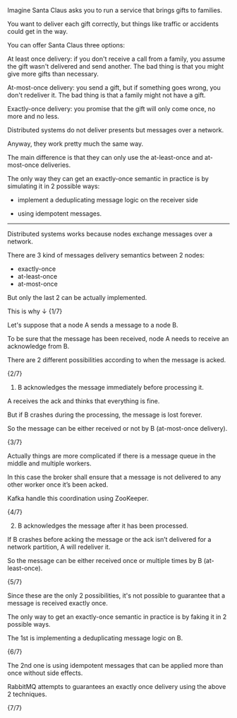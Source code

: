 Imagine Santa Claus asks you to run a service that brings gifts to families.

You want to deliver each gift correctly, but things like traffic or accidents could get in the way.

You can offer Santa Claus three options:

At least once delivery: if you don't receive a call from a family, you assume the gift wasn't delivered and send another. The bad thing is that you might give more gifts than necessary.

At-most-once delivery: you send a gift, but if something goes wrong, you don't redeliver it. The bad thing is that a family might not have a gift.

Exactly-once delivery: you promise that the gift will only come once, no more and no less. 

Distributed systems do not deliver presents but messages over a network.

Anyway, they work pretty much the same way.

The main difference is that they can only use the at-least-once and at-most-once deliveries.

The only way they can get an exactly-once semantic in practice is by simulating it in 2 possible ways:

- implement a deduplicating message logic on the receiver side

- using idempotent messages.
------------

Distributed systems works because nodes exchange messages over a network.

There are 3 kind of messages delivery semantics between 2 nodes: 

- exactly-once
- at-least-once
- at-most-once

But only the last 2 can be actually implemented. 

This is why ↓ {1/7}

Let's suppose that a node A sends a message to a node B. 

To be sure that the message has been received, node A needs to receive an acknowledge from B.

There are 2 different possibilities according to when the message is acked.

{2/7}

1. B acknowledges the message immediately before processing it.

A receives the ack and thinks that everything is fine.

But if B crashes during the processing, the message is lost forever.

So the message can be either received or not by B (at-most-once delivery).

{3/7}

Actually things are more complicated if there is a message queue in the middle and multiple workers. 

In this case the broker shall ensure that a message is not delivered to any other worker once it’s been acked. 

Kafka handle this coordination using ZooKeeper.

{4/7}

2. B acknowledges the message after it has been processed.

If B crashes before acking the message or the ack isn’t delivered for a network partition, A will redeliver it.

So the message can be either received once or multiple times by B (at-least-once).

{5/7}

Since these are the only 2 possibilities, it's not possible to  guarantee that a message is received exactly once.

The only way to get an exactly-once semantic in practice is by faking it in 2 possible ways.

The 1st is implementing a deduplicating message logic on B.

{6/7}

The 2nd one is using idempotent messages that can be applied more than once without side effects.

RabbitMQ attempts to guarantees an exactly once delivery using the above 2 techniques.

{7/7}

